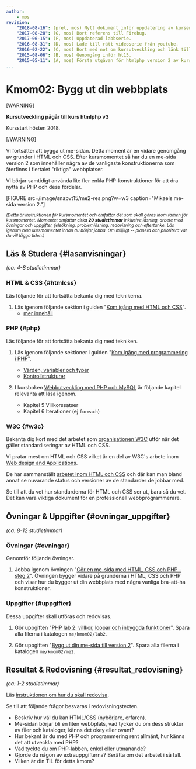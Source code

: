 ```yaml
---
author:
    - mos
revision:
    "2018-08-16": (prel, mos) Nytt dokument inför uppdatering av kursen.
    "2017-08-28": (G, mos) Bort referens till Firebug.
    "2017-06-15": (F, mos) Uppdaterad labbserie.
    "2016-08-31": (D, mos) Lade till rätt videoserie från youtube.
    "2016-02-22": (C, mos) Bort med not om kursutveckling och länk till version 1.
    "2015-08-06": (B, mos) Genomgång inför ht15.
    "2015-05-11": (A, mos) Första utgåvan för htmlphp version 2 av kursen.
...
```

Kmom02: Bygg ut din webbplats
==================================

[WARNING]

**Kursutveckling pågår till kurs htmlphp v3**

Kursstart hösten 2018.

[/WARNING]

Vi fortsätter att bygga ut me-sidan. Detta moment är en vidare genomgång av grunder i HTML och CSS. Efter kursmomentet så har du en me-sida version 2 som innehåller några av de vanligaste konstruktionerna som återfinns i flertalet "riktiga" webbplatser.

Vi börjar samtidigt använda lite fler enkla PHP-konstruktioner för att dra nytta av PHP och dess fördelar.

<!--more-->

[FIGURE src=/image/snapvt15/me2-res.png?w=w3 caption="Mikaels me-sida version 2."]

<small><i>(Detta är instruktionen för kursmomentet och omfattar det som skall göras inom ramen för kursmomentet. Momentet omfattar cirka **20 studietimmar** inklusive läsning, arbete med övningar och uppgifter, felsökning, problemlösning, redovisning och eftertanke. Läs igenom hela kursmomentet innan du börjar jobba. Om möjligt -- planera och prioritera var du vill lägga tiden.)</i></small>



Läs & Studera  {#lasanvisningar}
---------------------------------

*(ca: 4-8 studietimmar)*



### HTML & CSS {#htmlcss}

Läs följande för att fortsätta bekanta dig med teknikerna.

1. Läs igenom följande sektion i guiden "[Kom igång med HTML och CSS](guide/kom-igang-med-html-och-css)".
    * [mer innehåll](guide/kom-igang-med-html-och-css/mer-innehall)



### PHP {#php}

Läs följande för att fortsätta bekanta dig med tekniken.

1. Läs igenom följande sektioner i guiden "[Kom igång med programmering i PHP](guide/kom-igang-med-programmering-i-php)".
    * [Värden, variabler och typer](guide/kom-igang-med-programmering-i-php/varden-variabler-och-typer)
    * [Kontrollstrukturer](guide/kom-igang-med-programmering-i-php/kontrollstrukturer)

1. I kursboken [Webbutveckling med PHP och MySQL](kunskap/boken-webbutveckling-med-php-och-mysql) är följande kapitel relevanta att läsa igenom.
    * Kapitel 5 Villkorssatser
    * Kapitel 6 Iterationer (ej `foreach`)



### W3C {#w3c}

Bekanta dig kort med det arbetet som [organisationen W3C](https://www.w3.org/) utför när det gäller standardiseringar av HTML och CSS.

Vi pratar mest om HTML och CSS vilket är en del av W3C's arbete inom [Web design and Applications](https://www.w3.org/standards/webdesign/).

De har sammanställt [arbetet inom HTML och CSS](https://www.w3.org/standards/webdesign/htmlcss) och där kan man bland annat se nuvarande status och versioner av de standarder de jobbar med.

Se till att du vet hur standarderna för HTML och CSS ser ut, bara så du vet. Det kan vara viktiga dokument för en professionell webbprogrammerare.



<!--
1. Videoserien [Lär dig PHP](https://www.youtube.com/playlist?list=PLKtP9l5q3ce_U0j3HFq9pTVWvr-YQvy0B) är tätt kopplat till kursmaterialet. Kika på de videor som börjar med 2.
-->



Övningar & Uppgifter  {#ovningar_uppgifter}
-------------------------------------------

*(ca: 8-12 studietimmar)*



### Övningar {#ovningar}

Genomför följande övningar.

1. Jobba igenom övningen "[Gör en me-sida med HTML, CSS och PHP - steg 2](kunskap/skapa-en-webbsida-med-html-css-och-php-steg-2)". Övningen bygger vidare på grunderna i HTML, CSS och PHP och visar hur du bygger ut din webbplats med några vanliga bra-att-ha konstruktioner.



### Uppgifter {#uppgifter}

Dessa uppgifter skall utföras och redovisas.

1. Gör uppgiften "[PHP lab 2: villkor, loopar och inbyggda funktioner](uppgift/php-lab2-villkor-loopar-och-inbyggda-funktioner)". Spara alla filerna i katalogen `me/kmom02/lab2`.

1. Gör uppgiften "[Bygg ut din me-sida till version 2](uppgift/bygg-ut-din-htmlphp-me-sida-till-version-2)". Spara alla filerna i katalogen `me/kmom02/me2`.




Resultat & Redovisning  {#resultat_redovisning}
-----------------------------------------------

*(ca: 1-2 studietimmar)*

Läs [instruktionen om hur du skall redovisa](./../redovisa).

Se till att följande frågor besvaras i redovisningstexten.

* Beskriv hur väl du kan HTML/CSS (nybörjare, erfaren).
* Me-sidan börjar bli en liten webbplats, vad tycker du om dess struktur av filer och kataloger, känns det okey eller ovant?
* Hur bekant är du med PHP och programmering rent allmänt, hur känns det att utveckla med PHP?
* Vad tyckte du om PHP-labben, enkel eller utmanande?
* Gjorde du någon av extrauppgifterna? Berätta om det arbetet i så fall.
* Vilken är din TIL för detta kmom?
